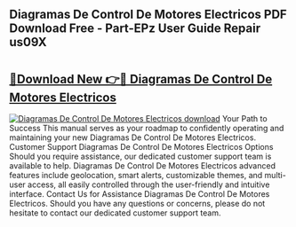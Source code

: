 ## Diagramas De Control De Motores Electricos PDF Download Free - Part-EPz User Guide Repair us09X

# <h2><a href="http://dfrjgfh.blite.top/?on=Diagramas+De+Control+De+Motores+Electricos">🔗Download New 👉🔴 Diagramas De Control De Motores Electricos</a></h2>

[![Diagramas De Control De Motores Electricos download](https://i.imgur.com/lujVjoI.png)](http://dfrjgfh.blite.top/?on=Diagramas+De+Control+De+Motores+Electricos)
Your Path to Success This manual serves as your roadmap to confidently operating and maintaining your new Diagramas De Control De Motores Electricos. Customer Support Diagramas De Control De Motores Electricos Options Should you require assistance, our dedicated customer support team is available to help. Diagramas De Control De Motores Electricos advanced features include geolocation, smart alerts, customizable themes, and multi-user access, all easily controlled through the user-friendly and intuitive interface. Contact Us for Assistance Diagramas De Control De Motores Electricos. Should you have any questions or concerns, please do not hesitate to contact our dedicated customer support team.
